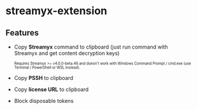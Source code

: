 # streamyx-extension

## Features

- Copy **Streamyx** command to clipboard (just run command with Streamyx and get content decryption keys)

  <sup><sub>Requires Streamyx >= v4.0.0-beta.46 and doesn't work with Windows Command Prompt / cmd.exe (use Terminal / PowerShell or WSL instead).</sub></sup>

- Copy **PSSH** to clipboard
- Copy **license URL** to clipboard
- Block disposable tokens
